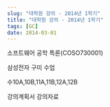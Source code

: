 ```yaml
---
slug: "대학원 강의 - 2014년 1학기"
title: "대학원 강의 - 2014년 1학기"
tags: [GC]
date: 2014-03-01
---
```


소프트웨어 공학 특론(COSO730001)

삼성전자 구미 수업

수10A,10B,11A,11B,12A,12B

강의계획서 강의자료
